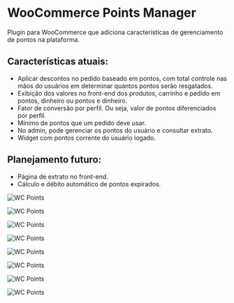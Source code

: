 # WooCommerce Points Manager

Plugin para WooCommerce que adiciona características de gerenciamento de pontos na plataforma.

## Características atuais:

- Aplicar descontos no pedido baseado em pontos, com total controle nas mãos do usuários em determinar quantos pontos serão resgatados.
- Exibição dos valores no front-end dos produtos, carrinho e pedido em pontos, dinheiro ou pontos e dinheiro.
- Fator de conversão por perfil. Ou seja, valor de pontos diferenciados por perfil.
- Mínimo de pontos que um pedido deve usar.
- No admin, pode gerenciar os pontos do usuário e consultar extrato.
- Widget com pontos corrente do usuário logado.

## Planejamento futuro:
- Página de extrato no front-end.
- Cálculo e débito automático de pontos expirados.


![WC Points](https://raw.githubusercontent.com/bonus3/woocommerce-points-manager/master/assets/img/cap-1.PNG)

![WC Points](https://raw.githubusercontent.com/bonus3/woocommerce-points-manager/master/assets/img/cap-2.PNG)

![WC Points](https://raw.githubusercontent.com/bonus3/woocommerce-points-manager/master/assets/img/cap-3.PNG)

![WC Points](https://raw.githubusercontent.com/bonus3/woocommerce-points-manager/master/assets/img/cap-4.PNG)

![WC Points](https://raw.githubusercontent.com/bonus3/woocommerce-points-manager/master/assets/img/cap-5.PNG)

![WC Points](https://raw.githubusercontent.com/bonus3/woocommerce-points-manager/master/assets/img/cap-6.PNG)

![WC Points](https://raw.githubusercontent.com/bonus3/woocommerce-points-manager/master/assets/img/cap-7.PNG)

![WC Points](https://raw.githubusercontent.com/bonus3/woocommerce-points-manager/master/assets/img/cap-8.PNG)